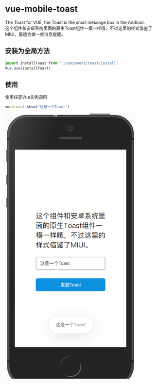 # vue-mobile-toast
The Toast for VUE, the Toast is the small message box in the Android.  
这个组件和安卓系统里面的原生Toast组件一模一样哦，不过这里的样式借鉴了MIUI。最适合做一些消息提醒。

## 安装为全局方法
```javascript
import installToast from './component/toast/install'
Vue.use(installToast)
```

## 使用
使用任意Vue实例调用
```javascript
vm.$toast.show("这是一个Toast")
```

![截图](https://github.com/BingLee1994/vue-mobile-toast/blob/master/screenshot.png)
